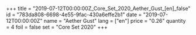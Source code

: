 +++
title = "2019-07-12T00:00:00Z_Core_Set_2020_Aether_Gust_[en]_false"
id = "783da808-6698-4e55-9fac-430a6effe2b1"
date = "2019-07-12T00:00:00Z"
name = "Aether Gust"
lang = ["en"]
price = "0.26"
quantity = 4
foil = false
set = "Core Set 2020"
+++
